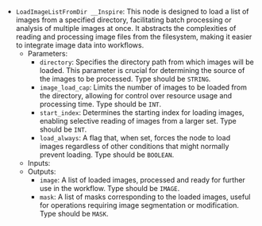 - `LoadImageListFromDir __Inspire`: This node is designed to load a list of images from a specified directory, facilitating batch processing or analysis of multiple images at once. It abstracts the complexities of reading and processing image files from the filesystem, making it easier to integrate image data into workflows.
    - Parameters:
        - `directory`: Specifies the directory path from which images will be loaded. This parameter is crucial for determining the source of the images to be processed. Type should be `STRING`.
        - `image_load_cap`: Limits the number of images to be loaded from the directory, allowing for control over resource usage and processing time. Type should be `INT`.
        - `start_index`: Determines the starting index for loading images, enabling selective reading of images from a larger set. Type should be `INT`.
        - `load_always`: A flag that, when set, forces the node to load images regardless of other conditions that might normally prevent loading. Type should be `BOOLEAN`.
    - Inputs:
    - Outputs:
        - `image`: A list of loaded images, processed and ready for further use in the workflow. Type should be `IMAGE`.
        - `mask`: A list of masks corresponding to the loaded images, useful for operations requiring image segmentation or modification. Type should be `MASK`.
